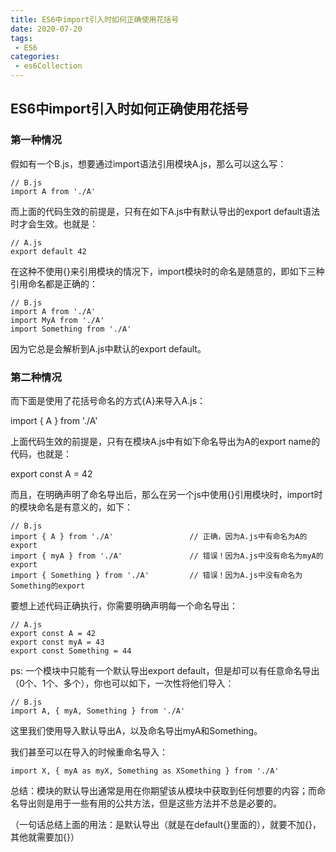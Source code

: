 ```yaml
---
title: ES6中import引入时如何正确使用花括号
date: 2020-07-20
tags:
 - ES6     
categories: 
 - es6Collection
---
```


## ES6中import引入时如何正确使用花括号

### 第一种情况

假如有一个B.js，想要通过import语法引用模块A.js，那么可以这么写：

```
// B.js
import A from './A'
```

而上面的代码生效的前提是，只有在如下A.js中有默认导出的export default语法时才会生效。也就是：

```
// A.js
export default 42
```

在这种不使用{}来引用模块的情况下，import模块时的命名是随意的，即如下三种引用命名都是正确的：

```
// B.js
import A from './A'
import MyA from './A'
import Something from './A'
```

因为它总是会解析到A.js中默认的export default。

### 第二种情况

而下面是使用了花括号命名的方式{A}来导入A.js：

import { A } from './A'

上面代码生效的前提是，只有在模块A.js中有如下命名导出为A的export name的代码，也就是：

export const A = 42

而且，在明确声明了命名导出后，那么在另一个js中使用{}引用模块时，import时的模块命名是有意义的，如下：

```
// B.js
import { A } from './A'                 // 正确，因为A.js中有命名为A的export
import { myA } from './A'               // 错误！因为A.js中没有命名为myA的export
import { Something } from './A'         // 错误！因为A.js中没有命名为Something的export
```

要想上述代码正确执行，你需要明确声明每一个命名导出：

```
// A.js
export const A = 42
export const myA = 43
export const Something = 44
```

ps: 一个模块中只能有一个默认导出export default，但是却可以有任意命名导出（0个、1个、多个），你也可以如下，一次性将他们导入：

```
// B.js
import A, { myA, Something } from './A'
```

这里我们使用导入默认导出A，以及命名导出myA和Something。

我们甚至可以在导入的时候重命名导入：

```
import X, { myA as myX, Something as XSomething } from './A'
```

总结：模块的默认导出通常是用在你期望该从模块中获取到任何想要的内容；而命名导出则是用于一些有用的公共方法，但是这些方法并不总是必要的。


（一句话总结上面的用法：是默认导出（就是在default{}里面的），就要不加{}，其他就需要加{}）